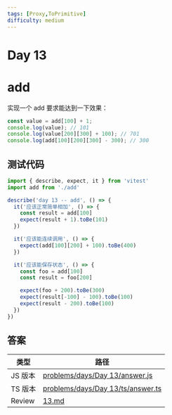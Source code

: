 ```yaml
---
tags: [Proxy,ToPrimitive]
difficulty: medium
---
```


# Day 13

# add

实现一个 add 要求能达到一下效果：

```js
const value = add[100] + 1;
console.log(value); // 101
console.log(value[200][300] + 100); // 701
console.log(add[100][200][300] - 300); // 300
```

## 测试代码

```js
import { describe, expect, it } from 'vitest'
import add from './add'

describe('day 13 -- add', () => {
  it('应该正常简单相加', () => {
    const result = add[100]
    expect(result + 1).toBe(101)
  })

  it('应该能连续调用', () => {
    expect(add[100][200] + 100).toBe(400)
  })

  it('应该能保存状态', () => {
    const foo = add[100]
    const result = foo[200]

    expect(foo + 200).toBe(300)
    expect(result[-100] - 100).toBe(100)
    expect(result - 200).toBe(100)
  })
})

```

## 答案

| 类型    | 路径                                                                                                                                |
| ------- | ----------------------------------------------------------------------------------------------------------------------------------- |
| JS 版本 | [problems/days/Day 13/answer.js](https://github.com/506-FETL/one-question-per-day/blob/main/problems/days/Day%2013/answer.js)       |
| TS 版本 | [problems/days/Day 13/ts/answer.ts](https://github.com/506-FETL/one-question-per-day/blob/main/problems/days/Day%2013/ts/answer.ts) |
| Review  | [13.md](/review/13)                                                                                                                 |
